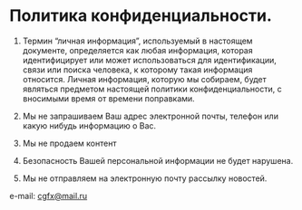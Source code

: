 # Политика конфиденциальности.

1. Термин “личная информация”, используемый в настоящем документе, определяется как любая информация, которая идентифицирует или может использоваться для идентификации, связи или поиска человека, к которому такая информация относится. Личная информация, которую мы собираем, будет являться предметом настоящей политики конфиденциальности, с вносимыми время от времени поправками.

2. Мы не запрашиваем Ваш адрес электронной почты, телефон или какую нибудь информацию о Вас.

3. Мы не продаем контент

4. Безопасность Вашей персональной информации не будет нарушена.


5. Мы не отправляем на электронную почту рассылку новостей.



e-mail: cgfx@mail.ru 
